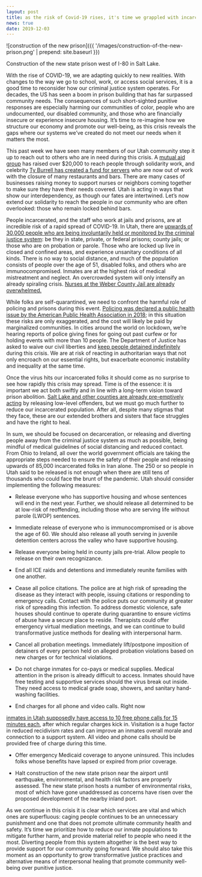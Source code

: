 ```yaml
---
layout: post
title: as the risk of Covid-19 rises, it's time we grappled with incarceration in Utah
news: true
date: 2019-12-03
---
```


![construction of the new prison]({{ '/images/construction-of-the-new-prison.png' | prepend: site.baseurl }})

Construction of the new state prison west of I-80 in Salt Lake.

With the rise of COVID-19, we are adapting quickly to new realities. With changes to the
way we go to school, work, or access social services, it is a good time to reconsider how
our criminal justice system operates. For decades, the US has seen a boom in prison
building that has far surpassed community needs. The consequences of such short-sighted
punitive responses are especially harming our communities of color, people who are
undocumented, our disabled community, and those who are financially insecure or experience
insecure housing. It’s time to re-imagine how we structure our economy and promote our
well-being, as this crisis reveals the gaps where our systems we’ve created do not meet
our needs when it matters the most.

This past week we have seen many members of our Utah community step it up to reach out to
others who are in need during this crisis. A
<a href="https://www.facebook.com/groups/covid19mutualaidslc">
mutual aid group</a>
has raised over $20,000 to reach people through solidarity work, and celebrity
<a href="https://www.sltrib.com/news/2020/03/20/salt-lake-city-actor-ty/">
Ty Burrell has created a fund for servers</a>
who are now out of work with the closure of many restaurants and bars. There are
many cases of businesses raising money to support nurses or neighbors coming together to
make sure they have their needs covered. Utah is acting in ways that show our
interdependency, as though our fates are intertwined. Let’s now extend our solidarity to
reach the people in our community who are often overlooked: those who remain locked behind
bars.

People incarcerated, and the staff who work at jails and prisons, are at incredible risk
of a rapid spread of COVID-19. In Utah, there are
<a href="https://www.prisonpolicy.org/profiles/UT.html">
upwards of 30,000 people who are being involuntarily held or monitored by the criminal
justice system</a>:
be they in state, private, or federal prisons; county jails; or those who are on probation
or parole. Those who are locked up live in closed and confined areas, and experience
unsanitary conditions of all kinds. There is no way to social distance, and much of the
population consists of people over the age of 51, disabled folks, and others who are
immunocompromised. Inmates are at the highest risk of medical mistreatment and neglect. An
overcrowded system will only intensify an already spiraling crisis.
<a href="https://www.standard.net/news/local/nursing-shortage-plagues-weber-county-jail-davis-helps-with-staffing/article_acc0fef8-420c-5c44-ba26-75f186fe7687.html">
Nurses at the Weber County Jail are already overwhelmed.</a>

While folks are self-quarantined, we need to confront the harmful role of policing and
prisons during this event.
<a href="https://www.apha.org/policies-and-advocacy/public-health-policy-statements/policy-database/2019/01/29/law-enforcement-violence">
Policing was declared a public health issue by the American Public Health Association in 2018</a>;
in this situation these risks are only exaggerated, and the cost will likely be paid by
marginalized communities. In cities around the world on lockdown, we’re hearing reports of
police giving fines for going out past curfew or for holding events with more than 10
people. The Department of Justice has asked to waive our civil liberties and
<a href="https://www.politico.com/news/2020/03/21/doj-coronavirus-emergency-powers-140023">
keep people detained indefinitely</a>
during this crisis. We are at risk of reacting in authoritarian ways that not only
encroach on our essential rights, but exacerbate economic instability and inequality at
the same time.

Once the virus hits our incarcerated folks it should come as no surprise to see how
rapidly this crisis may spread. Time is of the essence: it is important we act both
swiftly and in line with a long-term vision toward prison abolition.
<a href="https://www.sltrib.com/news/2020/03/21/hundreds-utah-inmates/?fbclid=IwAR3h509JVCqAxjVwOyT3oqSWd2O2rZjLO6CIHqYuUjQlgD4CAXpRzY_eoEc">
Salt Lake and other counties are already pre-emptively acting</a>
by releasing low-level offenders, but we must go much further to reduce our incarcerated
population. After all, despite many stigmas that they face, these are our extended
brothers and sisters that face struggles and have the right to heal.

In sum, we should be focused on decarceration, or releasing and diverting people away from
the criminal justice system as much as possible, being mindful of medical guidelines of
social distancing and reduced contact. From Ohio to Ireland, all over the world government
officials are taking the appropriate steps needed to ensure the safety of their people and
releasing upwards of 85,000 incarcerated folks in Iran alone. The 250 or so people in Utah
said to be released is not enough when there are still tens of thousands who could face
the brunt of the pandemic. Utah should consider implementing the following measures:

- Release everyone who has supportive housing and whose sentences will end in the next
year. Further, we should release all determined to be at low-risk of reoffending,
including those who are serving life without parole (LWOP) sentences.

- Immediate release of everyone who is immunocompromised or is above the age of 60. We
should also release all youth serving in juvenile detention centers across the valley
who have supportive housing.

- Release everyone being held in county jails pre-trial. Allow people to release on their
own recognizance.

- End all ICE raids and detentions and immediately reunite families with one another.

- Cease all police citations. The police are at high risk of spreading the disease as they
interact with people, issuing citations or responding to emergency calls. Contact with the
police puts our community at greater risk of spreading this infection. To address domestic
violence, safe houses should continue to operate during quarantine to ensure victims of
abuse have a secure place to reside. Therapists could offer emergency virtual mediation
meetings, and we can continue to build transformative justice methods for dealing with
interpersonal harm.

- Cancel all probation meetings. Immediately lift/postpone imposition of detainers of every
person held on alleged probation violations based on new charges or for technical
violations.

- Do not charge inmates for co-pays or medical supplies. Medical attention in the prison is
already difficult to access. Inmates should have free testing and supportive services
should the virus break out inside. They need access to medical grade soap, showers, and
sanitary hand-washing facilities.

- End charges for all phone and video calls. Right now
<a href="https://corrections.utah.gov/index.php/home/alerts-2/1237-udc-coronavirus-updates">
inmates in Utah supposedly have access to 10 free phone calls for 15 minutes each</a>,
after which regular charges kick in.  Visitation is a huge factor in reduced recidivism
rates and can improve an inmates overall morale and connection to a support system. All
video and phone calls should be provided free of charge during this time.

- Offer emergency Medicaid coverage to anyone uninsured. This includes folks whose benefits
have lapsed or expired from prior coverage.

- Halt construction of the new state prison near the airport until earthquake,
environmental, and health risk factors are properly assessed. The new state prison hosts a
number of environmental risks, most of which have gone unaddressed as concerns have risen
over the proposed development of the nearby inland port.

As we continue in this crisis it is clear which services are vital and which ones are
superfluous: caging people continues to be an unnecessary punishment and one that does not
promote ultimate community health and safety. It’s time we prioritize how to reduce our
inmate populations to mitigate further harm, and provide material relief to people who
need it the most. Diverting people from this system altogether is the best way to provide
support for our community going forward. We should also take this moment as an opportunity
to grow transformative justice practices and alternative means of interpersonal healing
that promote community well-being over punitive justice.

